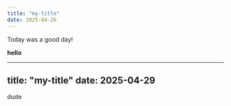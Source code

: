 ```yaml
---
title: "my-title"
date: 2025-04-26
---
```

Today was a good day!

**hello**

---
title: "my-title"
date: 2025-04-29
---
dude
